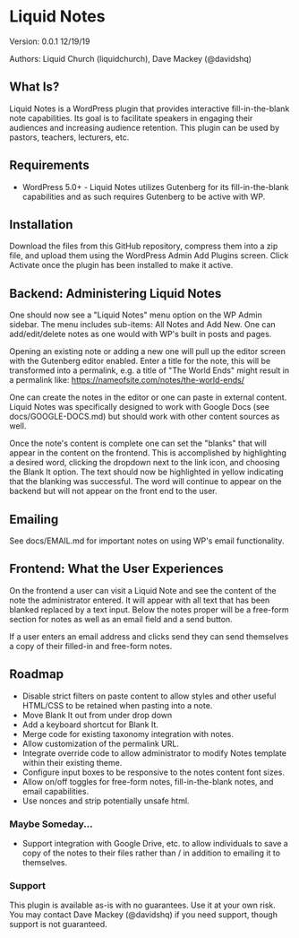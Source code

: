 # Liquid Notes
Version: 0.0.1 12/19/19

Authors: Liquid Church (liquidchurch), Dave Mackey (@davidshq)

## What Is?
Liquid Notes is a WordPress plugin that provides interactive fill-in-the-blank note capabilities. Its goal is to
facilitate speakers in engaging their audiences and increasing audience retention. This plugin can be used by pastors, teachers, lecturers, etc.

## Requirements
* WordPress 5.0+ - Liquid Notes utilizes Gutenberg for its fill-in-the-blank capabilities and as such requires Gutenberg to be active with WP.

## Installation
Download the files from this GitHub repository, compress them into a zip file, and upload them using the WordPress Admin Add Plugins screen. Click Activate once the plugin has been installed to make it active.

## Backend: Administering Liquid Notes
One should now see a "Liquid Notes" menu option on the WP Admin sidebar. The menu includes sub-items: All Notes and Add New. One can add/edit/delete notes as one would with WP's built in posts and pages.

Opening an existing note or adding a new one will pull up the editor screen with the Gutenberg editor enabled. Enter a title for the note, this will be transformed into a permalink, e.g. a title of "The World Ends" might result in a permalink like: https://nameofsite.com/notes/the-world-ends/

One can create the notes in the editor or one can paste in external content. Liquid Notes was specifically designed to work with Google Docs (see docs/GOOGLE-DOCS.md) but should work with other content sources as well.

Once the note's content is complete one can set the "blanks" that will appear in the content on the frontend. This is accomplished by highlighting a desired word, clicking the dropdown next to the link icon, and choosing the Blank It option. The text should now be highlighted in yellow indicating that the blanking was successful. The word will continue to appear on the backend but will not appear on the front end to the user.

## Emailing
See docs/EMAIL.md for important notes on using WP's email functionality.

## Frontend: What the User Experiences
On the frontend a user can visit a Liquid Note and see the content of the note the administrator entered. It will appear with all text that has been blanked replaced by a text input. Below the notes proper will be a free-form section for notes as well as an email field and a send button.

If a user enters an email address and clicks send they can send themselves a copy of their filled-in and free-form notes.

## Roadmap
- Disable strict filters on paste content to allow styles and other useful HTML/CSS to be retained when pasting into
a note.
- Move Blank It out from under drop down
- Add a keyboard shortcut for Blank It.
- Merge code for existing taxonomy integration with notes.
- Allow customization of the permalink URL.
- Integrate override code to allow administrator to modify Notes template within their existing theme.
- Configure input boxes to be responsive to the notes content font sizes.
- Allow on/off toggles for free-form notes, fill-in-the-blank notes, and email capabilities.
- Use nonces and strip potentially unsafe html.

### Maybe Someday...
- Support integration with Google Drive, etc. to allow individuals to save a copy of the notes to their files rather
than / in addition to emailing it to themselves.

### Support
This plugin is available as-is with no guarantees. Use it at your own risk. You may contact Dave Mackey (@davidshq) if you need support, though support is not guaranteed.